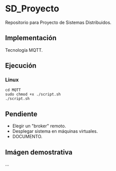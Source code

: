 # SD_Proyecto
Repositorio para Proyecto de Sistemas Distribuidos.

## Implementación
Tecnología MQTT.

## Ejecución
### Linux
```
cd MQTT
sudo chmod +x ./script.sh
./script.sh

```

## Pendiente
* Elegir un "broker" remoto.
* Desplegar sistema en máquinas virtuales.
* DOCUMENTO.

## Imágen demostrativa
...
